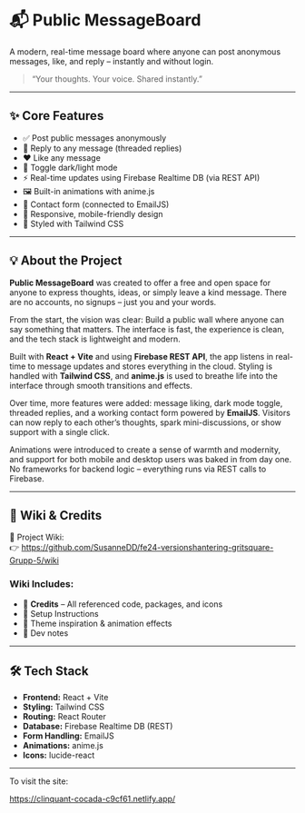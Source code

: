 # 📬 Public MessageBoard

A modern, real-time message board where anyone can post anonymous messages, like, and reply – instantly and without login.

> “Your thoughts. Your voice. Shared instantly.”



---

## ✨ Core Features

- ✅ Post public messages anonymously
- 💬 Reply to any message (threaded replies)
- ❤️ Like any message
- 🌙 Toggle dark/light mode
- ⚡ Real-time updates using Firebase Realtime DB (via REST API)
- 🖼 Built-in animations with anime.js
- 📧 Contact form (connected to EmailJS)
- 🧩 Responsive, mobile-friendly design
- 🎨 Styled with Tailwind CSS


---

## 💡 About the Project

**Public MessageBoard** was created to offer a free and open space for anyone to express thoughts, ideas, or simply leave a kind message. There are no accounts, no signups – just you and your words.

From the start, the vision was clear: Build a public wall where anyone can say something that matters. The interface is fast, the experience is clean, and the tech stack is lightweight and modern.

Built with **React + Vite** and using **Firebase REST API**, the app listens in real-time to message updates and stores everything in the cloud. Styling is handled with **Tailwind CSS**, and **anime.js** is used to breathe life into the interface through smooth transitions and effects.

Over time, more features were added: message liking, dark mode toggle, threaded replies, and a working contact form powered by **EmailJS**. Visitors can now reply to each other’s thoughts, spark mini-discussions, or show support with a single click.

Animations were introduced to create a sense of warmth and modernity, and support for both mobile and desktop users was baked in from day one. No frameworks for backend logic – everything runs via REST calls to Firebase.

---

## 🧠 Wiki & Credits

📘 Project Wiki:  
👉 https://github.com/SusanneDD/fe24-versionshantering-gritsquare-Grupp-5/wiki

### Wiki Includes:

- 🧾 **Credits** – All referenced code, packages, and icons
- 🔧 Setup Instructions
- 🎨 Theme inspiration & animation effects
- 📝 Dev notes

---

## 🛠 Tech Stack

- **Frontend:** React + Vite
- **Styling:** Tailwind CSS
- **Routing:** React Router
- **Database:** Firebase Realtime DB (REST)
- **Form Handling:** EmailJS
- **Animations:** anime.js
- **Icons:** lucide-react

---

To visit the site: 

https://clinquant-cocada-c9cf61.netlify.app/
